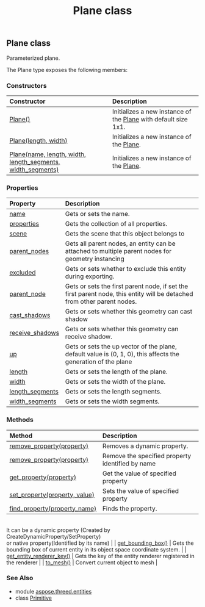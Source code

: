 ﻿---
title: Plane class
second_title: Aspose.3D for Python via .NET API References
description: 
type: docs
weight: 240
url: /python-net/aspose.threed.entities/plane/
is_root: false
---

## Plane class

Parameterized plane.



The Plane type exposes the following members:

### Constructors
| Constructor | Description |
| :- | :- |
| [Plane()](/3d/python-net/aspose.threed.entities/plane/__init__/#) | Initializes a new instance of the [Plane](/3d/python-net/aspose.threed.entities/plane) with default size 1x1. |
| [Plane(length, width)](/3d/python-net/aspose.threed.entities/plane/__init__/#float-float) | Initializes a new instance of the [Plane](/3d/python-net/aspose.threed.entities/plane). |
| [Plane(name, length, width, length_segments, width_segments)](/3d/python-net/aspose.threed.entities/plane/__init__/#str-float-float-int-int) | Initializes a new instance of the [Plane](/3d/python-net/aspose.threed.entities/plane). |


### Properties
| Property | Description |
| :- | :- |
| [name](/3d/python-net/aspose.threed.entities/plane/name) | Gets or sets the name. |
| [properties](/3d/python-net/aspose.threed.entities/plane/properties) | Gets the collection of all properties. |
| [scene](/3d/python-net/aspose.threed.entities/plane/scene) | Gets the scene that this object belongs to |
| [parent_nodes](/3d/python-net/aspose.threed.entities/plane/parent_nodes) | Gets all parent nodes, an entity can be attached to multiple parent nodes for geometry instancing |
| [excluded](/3d/python-net/aspose.threed.entities/plane/excluded) | Gets or sets whether to exclude this entity during exporting. |
| [parent_node](/3d/python-net/aspose.threed.entities/plane/parent_node) | Gets or sets the first parent node, if set the first parent node, this entity will be detached from other parent nodes. |
| [cast_shadows](/3d/python-net/aspose.threed.entities/plane/cast_shadows) | Gets or sets whether this geometry can cast shadow |
| [receive_shadows](/3d/python-net/aspose.threed.entities/plane/receive_shadows) | Gets or sets whether this geometry can receive shadow. |
| [up](/3d/python-net/aspose.threed.entities/plane/up) | Gets or sets the up vector of the plane, default value is (0, 1, 0), this affects the generation of the plane |
| [length](/3d/python-net/aspose.threed.entities/plane/length) | Gets or sets the length of the plane. |
| [width](/3d/python-net/aspose.threed.entities/plane/width) | Gets or sets the width of the plane. |
| [length_segments](/3d/python-net/aspose.threed.entities/plane/length_segments) | Gets or sets the length segments. |
| [width_segments](/3d/python-net/aspose.threed.entities/plane/width_segments) | Gets or sets the width segments. |


### Methods
| Method | Description |
| :- | :- |
| [remove_property(property)](/3d/python-net/aspose.threed.entities/plane/remove_property/#Property) | Removes a dynamic property. |
| [remove_property(property)](/3d/python-net/aspose.threed.entities/plane/remove_property/#str) | Remove the specified property identified by name |
| [get_property(property)](/3d/python-net/aspose.threed.entities/plane/get_property/#str) | Get the value of specified property |
| [set_property(property, value)](/3d/python-net/aspose.threed.entities/plane/set_property/#str-any) | Sets the value of specified property |
| [find_property(property_name)](/3d/python-net/aspose.threed.entities/plane/find_property/#str) | Finds the property.<br/>            It can be a dynamic property (Created by CreateDynamicProperty/SetProperty) <br/>            or native property(Identified by its name) |
| [get_bounding_box()](/3d/python-net/aspose.threed.entities/plane/get_bounding_box/#) | Gets the bounding box of current entity in its object space coordinate system. |
| [get_entity_renderer_key()](/3d/python-net/aspose.threed.entities/plane/get_entity_renderer_key/#) | Gets the key of the entity renderer registered in the renderer |
| [to_mesh()](/3d/python-net/aspose.threed.entities/plane/to_mesh/#) | Convert current object to mesh |


### See Also

* module [aspose.threed.entities](../)
* class [Primitive](/3d/python-net/aspose.threed.entities/primitive)
